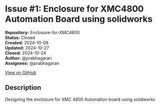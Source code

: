 # Issue #1: Enclosure for XMC4800 Automation Board using solidworks

**Repository:** Enclosure-for-XMC4800  
**Status:** Closed  
**Created:** 2024-10-08  
**Updated:** 2024-10-27  
**Closed:** 2024-10-24  
**Author:** @prabhagaran  
**Assignees:** @prabhagaran  

[View on GitHub](https://github.com/Simtestlab/Enclosure-for-XMC4800/issues/1)

## Description

Designing the enclosure for XMC 4800 Automation board  using solidworks